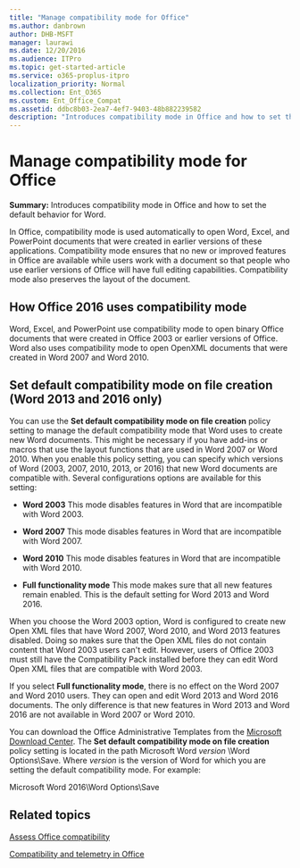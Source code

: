 ```yaml
---
title: "Manage compatibility mode for Office"
ms.author: danbrown
author: DHB-MSFT
manager: laurawi
ms.date: 12/20/2016
ms.audience: ITPro
ms.topic: get-started-article
ms.service: o365-proplus-itpro
localization_priority: Normal
ms.collection: Ent_O365
ms.custom: Ent_Office_Compat
ms.assetid: ddbc8b03-2ea7-4ef7-9403-48b882239582
description: "Introduces compatibility mode in Office and how to set the default behavior for Word."
---
```


# Manage compatibility mode for Office

 **Summary:** Introduces compatibility mode in Office and how to set the default behavior for Word. 
  
In Office, compatibility mode is used automatically to open Word, Excel, and PowerPoint documents that were created in earlier versions of these applications. Compatibility mode ensures that no new or improved features in Office are available while users work with a document so that people who use earlier versions of Office will have full editing capabilities. Compatibility mode also preserves the layout of the document.
  
 
## How Office 2016 uses compatibility mode

 Word, Excel, and PowerPoint use compatibility mode to open binary Office documents that were created in Office 2003 or earlier versions of Office. Word also uses compatibility mode to open OpenXML documents that were created in Word 2007 and Word 2010. 
  
## Set default compatibility mode on file creation (Word 2013 and 2016 only)

You can use the **Set default compatibility mode on file creation** policy setting to manage the default compatibility mode that Word uses to create new Word documents. This might be necessary if you have add-ins or macros that use the layout functions that are used in Word 2007 or Word 2010. When you enable this policy setting, you can specify which versions of Word (2003, 2007, 2010, 2013, or 2016) that new Word documents are compatible with. Several configurations options are available for this setting: 
  
- **Word 2003** This mode disables features in Word that are incompatible with Word 2003. 
    
- **Word 2007** This mode disables features in Word that are incompatible with Word 2007. 
    
- **Word 2010** This mode disables features in Word that are incompatible with Word 2010. 
    
- **Full functionality mode** This mode makes sure that all new features remain enabled. This is the default setting for Word 2013 and Word 2016. 
    
When you choose the Word 2003 option, Word is configured to create new Open XML files that have Word 2007, Word 2010, and Word 2013 features disabled. Doing so makes sure that the Open XML files do not contain content that Word 2003 users can't edit. However, users of Office 2003 must still have the Compatibility Pack installed before they can edit Word Open XML files that are compatible with Word 2003.
  
If you select **Full functionality mode**, there is no effect on the Word 2007 and Word 2010 users. They can open and edit Word 2013 and Word 2016 documents. The only difference is that new features in Word 2013 and Word 2016 are not available in Word 2007 or Word 2010.
  
You can download the Office Administrative Templates from the [Microsoft Download Center](https://go.microsoft.com/fwlink/p/?LinkId=626001). The **Set default compatibility mode on file creation** policy setting is located in the path Microsoft Word  *version*  \Word Options\Save. Where  *version*  is the version of Word for which you are setting the default compatibility mode. For example: 
  
 Microsoft Word 2016\Word Options\Save 
  
## Related topics
[Assess Office compatibility](assess-office-compatibility.md)

[Compatibility and telemetry in Office](compatibility-and-telemetry-in-office.md)

